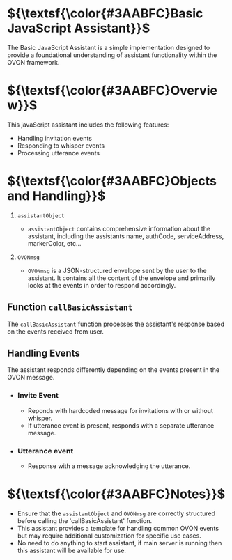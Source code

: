 # ${\textsf{\color{#3AABFC}Basic JavaScript Assistant}}$

The Basic JavaScript Assistant is a simple implementation designed to provide a foundational understanding of assistant functionality within the OVON framework.

# ${\textsf{\color{#3AABFC}Overview}}$
This javaScript assistant includes the following features:
* Handling invitation events
* Responding to whisper events
* Processing utterance events

# ${\textsf{\color{#3AABFC}Objects and Handling}}$
1. `assistantObject`
    * `assistantObject` contains comprehensive information about the assistant, including the assistants name, authCode, serviceAddress, markerColor, etc...

2. `OVONmsg`
    * `OVONmsg` is a JSON-structured envelope sent by the user to the assistant. It contains all the content of the envelope and primarily looks at the events in order to respond accordingly.
    
## Function `callBasicAssistant`
The `callBasicAssistant` function processes the assistant's response based  on the events received from user.

## Handling Events
The assistant responds differently depending on the events present in the OVON message.
- ### Invite Event
    * Reponds with hardcoded message for invitations with or without whisper.
    * If utterance event is present, responds with a separate utterance message.
- ### Utterance event
    * Response with a message acknowledging the utterance.

# ${\textsf{\color{#3AABFC}Notes}}$
* Ensure that the `assistantObject` and `OVONmsg` are correctly structured before calling the 'callBasicAssistant' function.
* This assistant provides a template for handling common OVON events but may require additional customization for specific use cases.
* No need to do anything to start assistant, if main server is running then this assistant will be available for use.